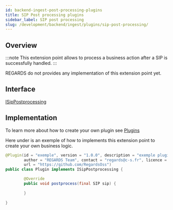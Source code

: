 ```yaml
---
id: backend-ingest-post-processing-plugins
title: SIP Post processing plugins
sidebar_label: SIP post processing
slug: /development/backend/ingest/plugins/sip-post-processing/
---
```




## Overview

:::note
This extension point allows to process a business action after a SIP is successfully handled.
:::

REGARDS do not provides any implementation of this extension point yet.

## Interface

   [ISipPostprocessing](https://github.com/RegardsOss/regards-ingest/blob/master/ingest/ingest-domain/src/main/java/fr/cnes/regards/modules/ingest/domain/plugin/ISipPostprocessing.java)

## Implementation

To learn more about how to create your own plugin see [Plugins](../../../framework/modules/plugins/)

Here under is an exemple of how to implements this extension point to create your own business logic.

```java
@Plugin(id = "exemple", version = "1.0.0", description = "exemple plugin",
        author = "REGARDS Team", contact = "regards@c-s.fr", licence = "LGPLv3.0", owner = "CSSI",
        url = "https://github.com/RegardsOss")
public class Plugin implements ISipPostprocessing {

        @Override
        public void postprocess(final SIP sip) {
                
        }
   
}
```
